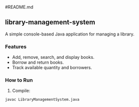 #README.md

## library-management-system

A simple console-based Java application for managing a library.

### Features
- Add, remove, search, and display books.
- Borrow and return books.
- Track available quantity and borrowers.

### How to Run
1. Compile:
```bash
javac LibraryManagementSystem.java
